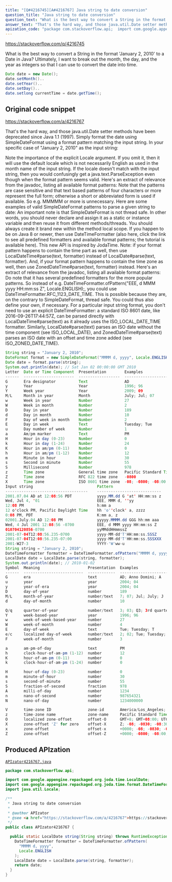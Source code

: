 ```yaml
---
title: "[Q#4216745][A#4216767] Java string to date conversion"
question_title: "Java string to date conversion"
question_text: "What is the best way to convert a String in the format 'January 2, 2010' to a Date in Java? Ultimately, I want to break out the month, the day, and the year as integers so that I can use to convert the date into time."
answer_text: "That's the hard way, and those java.util.Date setter methods have been deprecated since Java 1.1 (1997). Simply format the date using SimpleDateFormat using a format pattern matching the input string. In your specific case of \"January 2, 2010\" as the input string:  Note the importance of the explicit Locale argument. If you omit it, then it will use the default locale which is not necessarily English as used in the month name of the input string. If the locale doesn't match with the input string, then you would confusingly get a java.text.ParseException even though when the format pattern seems valid. Here's an extract of relevance from the javadoc, listing all available format patterns: Note that the patterns are case sensitive and that text based patterns of four characters or more represent the full form; otherwise a short or abbreviated form is used if available. So e.g. MMMMM or more is unnecessary. Here are some examples of valid SimpleDateFormat patterns to parse a given string to date: An important note is that SimpleDateFormat is not thread safe. In other words, you should never declare and assign it as a static or instance variable and then reuse it from different methods/threads. You should always create it brand new within the method local scope. If you happen to be on Java 8 or newer, then use DateTimeFormatter (also here, click the link to see all predefined formatters and available format patterns; the tutorial is available here). This new API is inspired by JodaTime. Note: if your format pattern happens to contain the time part as well, then use LocalDateTime#parse(text, formatter) instead of LocalDate#parse(text, formatter). And, if your format pattern happens to contain the time zone as well, then use ZonedDateTime#parse(text, formatter) instead. Here's an extract of relevance from the javadoc, listing all available format patterns: Do note that it has several predefined formatters for the more popular patterns. So instead of e.g. DateTimeFormatter.ofPattern(\"EEE, d MMM yyyy HH:mm:ss Z\", Locale.ENGLISH);, you could use DateTimeFormatter.RFC_1123_DATE_TIME. This is possible because they are, on the contrary to SimpleDateFormat, thread safe. You could thus also define your own, if necessary. For a particular input string format, you don't need to use an explicit DateTimeFormatter: a standard ISO 8601 date, like 2016-09-26T17:44:57Z, can be parsed directly with LocalDateTime#parse(text) as it already uses the ISO_LOCAL_DATE_TIME formatter. Similarly, LocalDate#parse(text) parses an ISO date without the time component (see ISO_LOCAL_DATE), and ZonedDateTime#parse(text) parses an ISO date with an offset and time zone added (see ISO_ZONED_DATE_TIME)."
apization_code: "package com.stackoverflow.api;  import com.google.appengine.repackaged.org.joda.time.LocalDate; import com.google.appengine.repackaged.org.joda.time.format.DateTimeFormatter; import java.util.Locale;  /**  * Java string to date conversion  *  * @author APIzator  * @see <a href=\"https://stackoverflow.com/a/4216767\">https://stackoverflow.com/a/4216767</a>  */ public class APIzator4216767 {    public static LocalDate string(String string) throws RuntimeException {     DateTimeFormatter formatter = DateTimeFormatter.ofPattern(       \"MMMM d, yyyy\",       Locale.ENGLISH     );     LocalDate date = LocalDate.parse(string, formatter);     return date;   } }"
---
```


https://stackoverflow.com/q/4216745

What is the best way to convert a String in the format &#x27;January 2, 2010&#x27; to a Date in Java?
Ultimately, I want to break out the month, the day, and the year as integers so that I can use
to convert the date into time.


```java
Date date = new Date();
date.setMonth()..
date.setYear()..
date.setDay()..
date.setlong currentTime = date.getTime();
```


## Original code snippet

https://stackoverflow.com/a/4216767

That&#x27;s the hard way, and those java.util.Date setter methods have been deprecated since Java 1.1 (1997). Simply format the date using SimpleDateFormat using a format pattern matching the input string.
In your specific case of &quot;January 2, 2010&quot; as the input string:

Note the importance of the explicit Locale argument. If you omit it, then it will use the default locale which is not necessarily English as used in the month name of the input string. If the locale doesn&#x27;t match with the input string, then you would confusingly get a java.text.ParseException even though when the format pattern seems valid.
Here&#x27;s an extract of relevance from the javadoc, listing all available format patterns:
Note that the patterns are case sensitive and that text based patterns of four characters or more represent the full form; otherwise a short or abbreviated form is used if available. So e.g. MMMMM or more is unnecessary.
Here are some examples of valid SimpleDateFormat patterns to parse a given string to date:
An important note is that SimpleDateFormat is not thread safe. In other words, you should never declare and assign it as a static or instance variable and then reuse it from different methods/threads. You should always create it brand new within the method local scope.
If you happen to be on Java 8 or newer, then use DateTimeFormatter (also here, click the link to see all predefined formatters and available format patterns; the tutorial is available here). This new API is inspired by JodaTime.
Note: if your format pattern happens to contain the time part as well, then use LocalDateTime#parse(text, formatter) instead of LocalDate#parse(text, formatter). And, if your format pattern happens to contain the time zone as well, then use ZonedDateTime#parse(text, formatter) instead.
Here&#x27;s an extract of relevance from the javadoc, listing all available format patterns:
Do note that it has several predefined formatters for the more popular patterns. So instead of e.g. DateTimeFormatter.ofPattern(&quot;EEE, d MMM yyyy HH:mm:ss Z&quot;, Locale.ENGLISH);, you could use DateTimeFormatter.RFC_1123_DATE_TIME. This is possible because they are, on the contrary to SimpleDateFormat, thread safe. You could thus also define your own, if necessary.
For a particular input string format, you don&#x27;t need to use an explicit DateTimeFormatter: a standard ISO 8601 date, like 2016-09-26T17:44:57Z, can be parsed directly with LocalDateTime#parse(text) as it already uses the ISO_LOCAL_DATE_TIME formatter. Similarly, LocalDate#parse(text) parses an ISO date without the time component (see ISO_LOCAL_DATE), and ZonedDateTime#parse(text) parses an ISO date with an offset and time zone added (see ISO_ZONED_DATE_TIME).

```java
String string = "January 2, 2010";
DateFormat format = new SimpleDateFormat("MMMM d, yyyy", Locale.ENGLISH);
Date date = format.parse(string);
System.out.println(date); // Sat Jan 02 00:00:00 GMT 2010
Letter  Date or Time Component  Presentation        Examples
------  ----------------------  ------------------  -------------------------------------
G       Era designator          Text                AD
y       Year                    Year                1996; 96
Y       Week year               Year                2009; 09
M/L     Month in year           Month               July; Jul; 07
w       Week in year            Number              27
W       Week in month           Number              2
D       Day in year             Number              189
d       Day in month            Number              10
F       Day of week in month    Number              2
E       Day in week             Text                Tuesday; Tue
u       Day number of week      Number              1
a       Am/pm marker            Text                PM
H       Hour in day (0-23)      Number              0
k       Hour in day (1-24)      Number              24
K       Hour in am/pm (0-11)    Number              0
h       Hour in am/pm (1-12)    Number              12
m       Minute in hour          Number              30
s       Second in minute        Number              55
S       Millisecond             Number              978
z       Time zone               General time zone   Pacific Standard Time; PST; GMT-08:00
Z       Time zone               RFC 822 time zone   -0800
X       Time zone               ISO 8601 time zone  -08; -0800; -08:00
Input string                            Pattern
------------------------------------    ----------------------------
2001.07.04 AD at 12:08:56 PDT           yyyy.MM.dd G 'at' HH:mm:ss z
Wed, Jul 4, '01                         EEE, MMM d, ''yy
12:08 PM                                h:mm a
12 o'clock PM, Pacific Daylight Time    hh 'o''clock' a, zzzz
0:08 PM, PDT                            K:mm a, z
02001.July.04 AD 12:08 PM               yyyyy.MMMM.dd GGG hh:mm aaa
Wed, 4 Jul 2001 12:08:56 -0700          EEE, d MMM yyyy HH:mm:ss Z
010704120856-0700                       yyMMddHHmmssZ
2001-07-04T12:08:56.235-0700            yyyy-MM-dd'T'HH:mm:ss.SSSZ
2001-07-04T12:08:56.235-07:00           yyyy-MM-dd'T'HH:mm:ss.SSSXXX
2001-W27-3                              YYYY-'W'ww-u
String string = "January 2, 2010";
DateTimeFormatter formatter = DateTimeFormatter.ofPattern("MMMM d, yyyy", Locale.ENGLISH);
LocalDate date = LocalDate.parse(string, formatter);
System.out.println(date); // 2010-01-02
Symbol  Meaning                     Presentation  Examples
------  --------------------------  ------------  ----------------------------------------------
G       era                         text          AD; Anno Domini; A
u       year                        year          2004; 04
y       year-of-era                 year          2004; 04
D       day-of-year                 number        189
M/L     month-of-year               number/text   7; 07; Jul; July; J
d       day-of-month                number        10

Q/q     quarter-of-year             number/text   3; 03; Q3; 3rd quarter
Y       week-based-year             year          1996; 96
w       week-of-week-based-year     number        27
W       week-of-month               number        4
E       day-of-week                 text          Tue; Tuesday; T
e/c     localized day-of-week       number/text   2; 02; Tue; Tuesday; T
F       week-of-month               number        3

a       am-pm-of-day                text          PM
h       clock-hour-of-am-pm (1-12)  number        12
K       hour-of-am-pm (0-11)        number        0
k       clock-hour-of-am-pm (1-24)  number        0

H       hour-of-day (0-23)          number        0
m       minute-of-hour              number        30
s       second-of-minute            number        55
S       fraction-of-second          fraction      978
A       milli-of-day                number        1234
n       nano-of-second              number        987654321
N       nano-of-day                 number        1234000000

V       time-zone ID                zone-id       America/Los_Angeles; Z; -08:30
z       time-zone name              zone-name     Pacific Standard Time; PST
O       localized zone-offset       offset-O      GMT+8; GMT+08:00; UTC-08:00;
X       zone-offset 'Z' for zero    offset-X      Z; -08; -0830; -08:30; -083015; -08:30:15;
x       zone-offset                 offset-x      +0000; -08; -0830; -08:30; -083015; -08:30:15;
Z       zone-offset                 offset-Z      +0000; -0800; -08:00;
```

## Produced APIzation

[`APIzator4216767.java`](https://github.com/pasqualesalza/apization-temp-data/raw/master/apizations/java/APIzator4216767.java)

```java
package com.stackoverflow.api;

import com.google.appengine.repackaged.org.joda.time.LocalDate;
import com.google.appengine.repackaged.org.joda.time.format.DateTimeFormatter;
import java.util.Locale;

/**
 * Java string to date conversion
 *
 * @author APIzator
 * @see <a href="https://stackoverflow.com/a/4216767">https://stackoverflow.com/a/4216767</a>
 */
public class APIzator4216767 {

  public static LocalDate string(String string) throws RuntimeException {
    DateTimeFormatter formatter = DateTimeFormatter.ofPattern(
      "MMMM d, yyyy",
      Locale.ENGLISH
    );
    LocalDate date = LocalDate.parse(string, formatter);
    return date;
  }
}

```